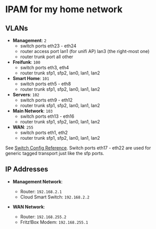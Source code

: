 # IPAM for my home network

## VLANs

- **Management**: `2` 
    - switch ports eth23 - eth24
    - router access port lan1 (for unifi AP) lan3 (the right-most one)
    - router trunk port all other
- **Freifunk**: `100`
    - switch ports eth3, eth4
    - router trunk sfp1, sfp2, lan0, lan1, lan2
- **Smart Home**: `101`
     - switch ports eth5 - eth8
     - router trunk sfp1, sfp2, lan0, lan1, lan2
- **Servers**: `102` 
     - switch ports eth9 - eth12
     - router trunk sfp1, sfp2, lan0, lan1, lan2
- **Main Network**: `103` 
     - switch ports eth13 - eth16
     - router trunk sfp1, sfp2, lan0, lan1, lan2
- **WAN**: `255`
     - switch ports eth1, eth2
     - router trunk sfp1, sfp2, lan0, lan1, lan2

See [Switch Config Reference](https://help.mikrotik.com/docs/spaces/SWOS/pages/76415036/CRS3xx+and+CSS326-24G-2S+series+Manual#CRS3xxandCSS32624G2S+seriesManual-VLANandVLANs).
Switch ports eth17 - eth22 are used for generic tagged transport just like the sfp ports.

## IP Addresses

- **Management Network**:
  - Router: `192.168.2.1`
  - Cloud Smart Switch: `192.168.2.2`

- **WAN Network**:
  - Router: `192.168.255.2`
  - Fritz!Box Modem: `192.168.255.1`  

